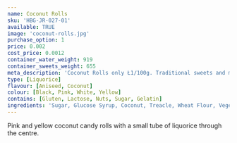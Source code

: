 ```yaml
---
name: Coconut Rolls
sku: 'HBG-JR-027-01'
available: TRUE
image: 'coconut-rolls.jpg'
purchase_option: 1
price: 0.002
cost_price: 0.0012
container_water_weight: 919
container_sweets_weight: 655
meta_description: 'Coconut Rolls only Ł1/100g. Traditional sweets and more at Humbugs Confectionery Store. Specialists in satisfying your sweet tooth!'
type: [Liquorice]
flavour: [Aniseed, Coconut]
colour: [Black, Pink, White, Yellow]
contains: [Gluten, Lactose, Nuts, Sugar, Gelatin]
ingredients: 'Sugar, Glucose Syrup, Coconut, Treacle, Wheat Flour, Vegetable Oil, Humectant (Glycerol) Gelatine, Liquorice Extract, Cocoa Powder. Flavours: Apple Juice Concentrate, Hibiscus, Spinach, Nettle'
---
```

Pink and yellow coconut candy rolls with a small tube of liquorice through the centre.